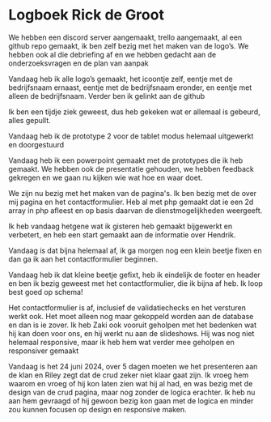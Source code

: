 # Logboek Rick de Groot

We hebben een discord server aangemaakt, trello aangemaakt, al een github repo gemaakt, ik ben zelf bezig met het maken van de logo’s. We hebben ook al die debriefing af en we hebben gedacht aan de onderzoeksvragen en de plan van aanpak

Vandaag heb ik alle logo’s gemaakt, het icoontje zelf, eentje met de bedrijfsnaam ernaast, eentje met de bedrijfsnaam eronder, en eentje met alleen de bedrijfsnaam. Verder ben ik gelinkt aan de github


Ik ben een tijdje ziek geweest, dus heb gekeken wat er allemaal is gebeurd, alles gepullt.

Vandaag heb ik de prototype 2 voor de tablet modus helemaal uitgewerkt en doorgestuurd

Vandaag heb ik een powerpoint gemaakt met de prototypes die ik heb gemaakt. We hebben ook de presentatie gehouden, we hebben feedback gekregen en we gaan nu kijken wie wat hoe en waar doet.

We zijn nu bezig met het maken van de pagina's. Ik ben bezig met de over mij pagina en het contactformulier. Heb al met php gemaakt dat ie een 2d array in php afleest en op basis daarvan de dienstmogelijkheden weergeeft. 

Ik heb vandaag hetgene wat ik gisteren heb gemaakt bijgewerkt en verbetert, en heb een start gemaakt aan de informatie over Hendrik.

Vandaag is dat bijna helemaal af, ik ga morgen nog een klein beetje fixen en dan ga ik aan het contactformulier beginnen.

Vandaag heb ik dat kleine beetje gefixt, heb ik eindelijk de footer en header en ben ik bezig geweest met het contactformulier, die ik bijna af heb. Ik loop best goed op schema!

Het contactformulier is af, inclusief de validatiechecks en het versturen werkt ook. Het moet alleen nog maar gekoppeld worden aan de database en dan is ie zover. Ik heb Zaki ook vooruit geholpen met het bedenken wat hij kan doen voor ons, en hij werkt nu aan de slideshows. Hij was nog niet helemaal responsive, maar ik heb hem wat verder mee geholpen en responsiver gemaakt

Vandaag is het 24 juni 2024, over 5 dagen moeten we het presenteren aan de klan en Riley zegt dat de crud zeker niet klaar gaat zijn. Ik vroeg hem waarom en vroeg of hij kon laten zien wat hij al had, en was bezig met de design van de crud pagina, maar nog zonder de logica erachter. Ik heb nu aan hem gevraagd of hij gewoon bezig kon gaan met de logica en minder zou kunnen focusen op design en responsive maken.